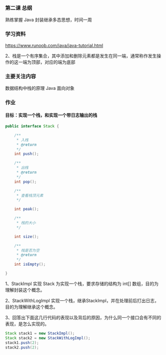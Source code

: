 ### 第二课 总纲

熟练掌握 Java 封装继承多态思想，时间一周

### 学习资料

<https://www.runoob.com/java/java-tutorial.html>

2、栈是一个有序集合，其中添加和删除元素都是发生在同一端，通常称作发生操作的这一端为顶部，对应的端为底部


### 主要关注内容
数据结构中栈的原理
Java 面向对象



### 作业

#### 目标：实现一个栈，和实现一个带日志输出的栈


```java
public interface Stack {

	/**
	 * 入栈
	 * @return
	 */
	int push();

	/**
	 * 出栈
	 * @return
	 */
	int pop();

	/**
	 * 查看栈顶元素
	 */

	int peak();

	/**
	 * 栈的大小
	 */

	int size();

	/**
	 * 栈是否为空
	 * @return
	 */
	int isEmpty();

}

```
1、StackImpl 实现 Stack 为实现一个栈，要求存储的结构为 int[] 数组，目的为理解封装这个概念。

2、StackWithLogImpl 实现一个栈，继承StackImpl，并在处理前后打出日志，目的为理解继承这个概念。

3、回答出下面这几行代码的表现以及背后的原因，为什么同一个接口会有不同的表现，是怎么实现的。
```java
Stack stack1 = new StackImpl();
Stack stack2 = new StackWithLogImpl();
stack1.push(2);
stack2.push(2);
```



